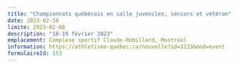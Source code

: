```yaml
---
title: "Championnats québécois en salle juvéniles, séniors et vétéran"
date: 2023-02-18
limite: 2023-02-08
description: "18-19 février 2023"
emplacement: Complexe sportif Claude-Robillard, Montréal
information: https://athletisme-quebec.ca/nouvelle?id=3133&mod=event
formulaireId: 153
---
```

